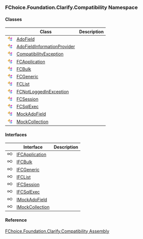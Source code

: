 ﻿### FChoice.Foundation.Clarify.Compatibility Namespace

#### Classes

|   | Class | Description |
| --- | --- | --- |
| ![Class](dotnetimages/Class.png) | [AdoField](FChoice.Foundation.Clarify.Compatibility~FChoice.Foundation.Clarify.Compatibility.AdoField.md) |   |
| ![Class](dotnetimages/Class.png) | [AdoFieldInformationProvider](FChoice.Foundation.Clarify.Compatibility~FChoice.Foundation.Clarify.Compatibility.AdoFieldInformationProvider.md) |   |
| ![Class](dotnetimages/Class.png) | [CompatibilityException](FChoice.Foundation.Clarify.Compatibility~FChoice.Foundation.Clarify.Compatibility.CompatibilityException.md) |   |
| ![Class](dotnetimages/Class.png) | [FCApplication](FChoice.Foundation.Clarify.Compatibility~FChoice.Foundation.Clarify.Compatibility.FCApplication.md) |   |
| ![Class](dotnetimages/Class.png) | [FCBulk](FChoice.Foundation.Clarify.Compatibility~FChoice.Foundation.Clarify.Compatibility.FCBulk.md) |   |
| ![Class](dotnetimages/Class.png) | [FCGeneric](FChoice.Foundation.Clarify.Compatibility~FChoice.Foundation.Clarify.Compatibility.FCGeneric.md) |   |
| ![Class](dotnetimages/Class.png) | [FCList](FChoice.Foundation.Clarify.Compatibility~FChoice.Foundation.Clarify.Compatibility.FCList.md) |   |
| ![Class](dotnetimages/Class.png) | [FCNotLoggedInException](FChoice.Foundation.Clarify.Compatibility~FChoice.Foundation.Clarify.Compatibility.FCNotLoggedInException.md) |   |
| ![Class](dotnetimages/Class.png) | [FCSession](FChoice.Foundation.Clarify.Compatibility~FChoice.Foundation.Clarify.Compatibility.FCSession.md) |   |
| ![Class](dotnetimages/Class.png) | [FCSqlExec](FChoice.Foundation.Clarify.Compatibility~FChoice.Foundation.Clarify.Compatibility.FCSqlExec.md) |   |
| ![Class](dotnetimages/Class.png) | [MockAdoField](FChoice.Foundation.Clarify.Compatibility~FChoice.Foundation.Clarify.Compatibility.MockAdoField.md) |   |
| ![Class](dotnetimages/Class.png) | [MockCollection](FChoice.Foundation.Clarify.Compatibility~FChoice.Foundation.Clarify.Compatibility.MockCollection.md) |   |

#### Interfaces

|   | Interface | Description |
| --- | --- | --- |
| ![Interface](dotnetimages/Interface.png) | [IFCApplication](FChoice.Foundation.Clarify.Compatibility~FChoice.Foundation.Clarify.Compatibility.IFCApplication.md) |   |
| ![Interface](dotnetimages/Interface.png) | [IFCBulk](FChoice.Foundation.Clarify.Compatibility~FChoice.Foundation.Clarify.Compatibility.IFCBulk.md) |   |
| ![Interface](dotnetimages/Interface.png) | [IFCGeneric](FChoice.Foundation.Clarify.Compatibility~FChoice.Foundation.Clarify.Compatibility.IFCGeneric.md) |   |
| ![Interface](dotnetimages/Interface.png) | [IFCList](FChoice.Foundation.Clarify.Compatibility~FChoice.Foundation.Clarify.Compatibility.IFCList.md) |   |
| ![Interface](dotnetimages/Interface.png) | [IFCSession](FChoice.Foundation.Clarify.Compatibility~FChoice.Foundation.Clarify.Compatibility.IFCSession.md) |   |
| ![Interface](dotnetimages/Interface.png) | [IFCSqlExec](FChoice.Foundation.Clarify.Compatibility~FChoice.Foundation.Clarify.Compatibility.IFCSqlExec.md) |   |
| ![Interface](dotnetimages/Interface.png) | [IMockAdoField](FChoice.Foundation.Clarify.Compatibility~FChoice.Foundation.Clarify.Compatibility.IMockAdoField.md) |   |
| ![Interface](dotnetimages/Interface.png) | [IMockCollection](FChoice.Foundation.Clarify.Compatibility~FChoice.Foundation.Clarify.Compatibility.IMockCollection.md) |   |

#### Reference

[FChoice.Foundation.Clarify.Compatibility Assembly](FChoice.Foundation.Clarify.Compatibility.md)